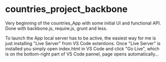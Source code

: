 # countries_project_backbone

Very beginning of the countries_App with some initial UI and functional API. Done with backbone.js, require.js, grunt and less. 

To launch the App local server has to be active, the easiest way for me is just installing "Live Server" from VS Code extentions. 
Once "Live Server" is installed you simply open index.html in VS Code and click "Go Live", 
which is on the bottom-right part of VS Code pannel, page opens automatically...
